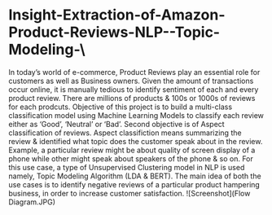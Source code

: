 # Insight-Extraction-of-Amazon-Product-Reviews-NLP--Topic-Modeling-\
In today’s world of e-commerce, Product Reviews play an essential role for customers as well as Business owners. Given the amount of transactions occur online, it is manually tedious to identify sentiment of each and every product review. There are millions of products & 100s or 1000s of reviews for each prodcuts. Objective of this project is to build a multi-class classification model using Machine Learning Models to classify each review either as ‘Good’, ‘Neutral’ or ‘Bad’. Second objective is of Aspect classification of reviews. Aspect classifiction means summarizing the review & identified what topic does the customer speak about in the review. Example, a particular review might be about quality of screen display of a phone while other might speak about speakers of the phone & so on. For this use case, a type of Unsupervised Clustering model in NLP is used namely, Topic Modeling Algorithm (LDA & BERT). The main idea of both the use cases is to identify negative reviews of a particular product hampering business, in order to increase customer satisfaction.
![Screenshot](Flow Diagram.JPG)

